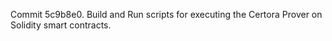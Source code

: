 Commit 5c9b8e0.                    Build and Run scripts for executing the Certora Prover on Solidity smart contracts.